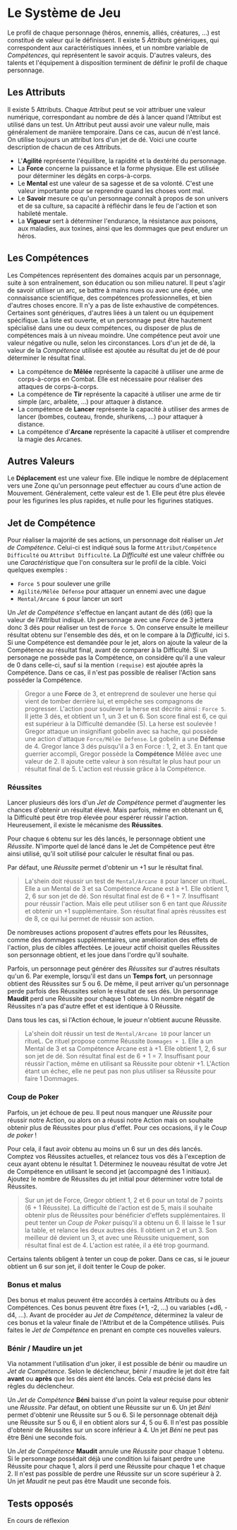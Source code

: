# Le Système de Jeu

Le profil de chaque personnage (héros, ennemis, alliés, créatures, ...) est constitué de valeur qui le définissent. Il existe 5 _Attributs_ génériques, qui correspondent aux caractéristiques innées, et un nombre variable de _Compétences_, qui représentent le savoir acquis. D'autres valeurs, des talents et l'équipement à disposition terminent de définir le profil de chaque personnage.

## Les Attributs

Il existe 5 Attributs. Chaque Attribut peut se voir attribuer une valeur numérique, correspondant au nombre de dés à lancer quand l'Attribut est utilisé dans un test. Un Attribut peut aussi avoir une valeur nulle, mais généralement de manière temporaire. Dans ce cas, aucun dé n'est lancé. On utilise toujours un attribut lors d'un jet de dé. Voici une courte description de chacun de ces Attributs.

* L'**Agilité** représente l'équilibre, la rapidité et la dextérité du personnage.
* La **Force** concerne la puissance et la forme physique. Elle est utilisée pour déterminer les dégâts en corps-à-corps.
* Le **Mental** est une valeur de sa sagesse et de sa volonté. C'est une valeur importante pour se reprendre quand les choses vont mal.
* Le **Savoir** mesure ce qu'un personnage connaît à propos de son univers et de sa culture, sa capacité à réfléchir dans le feu de l'action et son habileté mentale.
* La **Vigueur** sert à déterminer l'endurance, la résistance aux poisons, aux maladies, aux toxines, ainsi que les dommages que peut endurer un héros.

## Les Compétences

Les Compétences représentent des domaines acquis par un personnage, suite à son entraînement, son éducation ou son milieu naturel. Il peut s'agir de savoir utiliser un arc, se battre à mains nues ou avec une épée, une connaissance scientifique, des compétences professionnelles, et bien d'autres choses encore. Il n'y a pas de liste exhaustive de compétences. Certaines sont génériques, d'autres liées à un talent ou un équipement spécifique. La liste est ouverte, et un personnage peut être hautement spécialisé dans une ou deux compétences, ou disposer de plus de compétences mais à un niveau moindre. Une compétence peut avoir une valeur négative ou nulle, selon les circonstances. Lors d'un jet de dé, la valeur de la _Compétence_ utilisée est ajoutée au résultat du jet de dé pour déterminer le résultat final.

* La compétence de **Mêlée** représente la capacité à utiliser une arme de corps-à-corps en Combat. Elle est nécessaire pour réaliser des attaques de corps-à-corps.
* La compétence de **Tir** représente la capacité à utiliser une arme de tir simple (arc, arbalète, ...) pour attaquer à distance.
* La compétence de **Lancer** représente la capacité à utiliser des armes de lancer (bombes, couteau, fronde, shurikens, ...) pour attaquer à distance.
* La compétence d'**Arcane** représente la capacité à utiliser et comprendre la magie des Arcanes.

## Autres Valeurs

Le **Déplacement** est une valeur fixe. Elle indique le nombre de déplacement vers une Zone qu'un personnage peut effectuer au cours d'une action de Mouvement. Généralement, cette valeur est de 1. Elle peut être plus élevée pour les figurines les plus rapides, et nulle pour les figurines statiques.

## Jet de Compétence

Pour réaliser la majorité de ses actions, un personnage doit réaliser un _Jet de Compétence_. Celui-ci est indiqué sous la forme `Attribut/Compétence Difficulté` ou `Attribut Difficulté`. La _Difficulté_ est une valeur chiffrée ou une _Caractéristique_ que l'on consultera sur le profil de la cible. Voici quelques exemples :

* `Force 5` pour soulever une grille
* `Agilité/Mêlée Défense` pour attaquer un ennemi avec une dague
* `Mental/Arcane 6` pour lancer un sort

Un _Jet de Compétence_ s'effectue en lançant autant de dés (d6) que la valeur de l'Attribut indiqué. Un personnage avec une _Force_ de 3 jettera donc 3 dés pour réaliser un test de `Force 5`. On conserve ensuite le meilleur résultat obtenu sur l'ensemble des dés, et on le compare à la _Difficulté_, ici `5`. Si une Compétence est demandée pour le jet, alors on ajoute la valeur de la Compétence au résultat final, avant de comparer à la Difficulté. Si un personage ne possède pas la Compétence, on considère qu'il a une valeur de 0 dans celle-ci, sauf si la mention `(requise)` est ajoutée après la Compétence. Dans ce cas, il n'est pas possible de réaliser l'Action sans posséder la Compétence.

> Gregor a une **Force** de 3, et entreprend de soulever une herse qui vient de tomber derrière lui, et empêche ses compagnons de progresser. L'action pour soulever la herse est décrite ainsi : `Force 5`. Il jette 3 dés, et obtient un 1, un 3 et un 6. Son score final est 6, ce qui est supérieur à la Difficulté demandée (5). La herse est soulevée !
> Gregor attaque un insignifiant gobelin avec sa hache, qui possède une action d'attaque `Force/Mêlée Défense`. Le gobelin a une **Défense** de 4. Gregor lance 3 dés puisqu'il a 3 en Force : 1, 2, et 3. En tant que guerrier accompli, Gregor possède la **Compétence** Mêlée avec une valeur de 2. Il ajoute cette valeur à son résultat le plus haut pour un résultat final de 5. L'action est réussie grâce à la Compétence.

### Réussites

Lancer plusieurs dés lors d'un _Jet de Compétence_ permet d'augmenter les chances d'obtenir un résultat élevé. Mais parfois, même en obtenant un 6, la Difficulté peut être trop élevée pour espérer réussir l'action. Heureusement, il existe le mécanisme des **Réussites**.

Pour chaque `6` obtenu sur les dés lancés, le personnage obtient une _Réussite_. N'importe quel dé lancé dans le Jet de Compétence peut être ainsi utilisé, qu'il soit utilisé pour calculer le résultat final ou pas.

Par défaut, une _Réussite_ permet d'obtenir un +1 sur le résultat final.

> La'shein doit réussir un test de  `Mental/Arcane 8` pour lancer un ritueL. Elle a un Mental de 3 et sa Compétence Arcane est à +1. Elle obtient 1, 2, 6 sur son jet de dé. Son résultat final est de 6 + 1 = 7. Insuffisant pour réussir l'action. Mais elle peut utiliser son 6 en tant que _Réussite_ et obtenir un +1 supplémentaire. Son résultat final après réussites est de 8, ce qui lui permet de réussir son action.

De nombreuses actions proposent d'autres effets pour les Réussites, comme des dommages supplémentaires, une amélioration des effets de l'action, plus de cibles affectées. Le joueur actif choisit quelles Réussites son personnage obtient, et les joue dans l'ordre qu'il souhaite.

Parfois, un personnage peut générer des _Réussites_ sur d'autres résultats qu'un 6. Par exemple, lorsqu'il est dans un **Temps fort**, un personnage obtient des Réussites sur 5 ou 6. De même, il peut arriver qu'un personnage perde parfois des Réussites selon le résultat de ses dés. Un personnage **Maudit** perd une Réussite pour chaque 1 obtenu. Un nombre négatif de Réussites n'a pas d'autre effet et est identique à 0 Réussite.

Dans tous les cas, si l'Action échoue, le joueur n'obtient aucune Réussite.

> La'shein doit réussir un test de  `Mental/Arcane 10` pour lancer un ritueL. Ce rituel propose comme Réussite `Dommages + 1`. Elle a un Mental de 3 et sa Compétence Arcane est à +1. Elle obtient 1, 2, 6 sur son jet de dé. Son résultat final est de 6 + 1 = 7. Insuffisant pour réussir l'action, même en utilisant sa Réussite pour obtenir +1. L'Action étant un échec, elle ne peut pas non plus utiliser sa Réussite pour faire 1 Dommages.

### Coup de Poker

Parfois, un jet échoue de peu. Il peut nous manquer une _Réussite_ pour réussir notre Action, ou alors on a réussi notre Action mais on souhaite obtenir plus de Réussites pour plus d'effet. Pour ces occasions, il y le _Coup de poker_ !

Pour cela, il faut avoir obtenu au moins un 6 sur un des dés lancés. Comptez vos Réussites actuelles, et relancez tous vos dés à l'exception de ceux ayant obtenu le résultat 1. Déterminez le nouveau résultat de votre Jet de Compétence en utilisant le second jet (accompagné des 1 initiaux). Ajoutez le nombre de Réussites du jet initial pour déterminer votre total de Réussites.

> Sur un jet de Force, Gregor obtient 1, 2 et 6 pour un total de 7 points (6 + 1 Réussite). La difficulté de l'action est de 5, mais il souhaite obtenir plus de Réussites pour bénéficier d'effets supplémentaires. Il peut tenter un _Coup de Poker_ puisqu'il a obtenu un 6. Il laisse le 1 sur la table, et relance les deux autres dés. Il obtient un 2 et un 3. Son meilleur dé devient un 3, et avec une Réussite uniquement, son résultat final est de 4. L'action est ratée, il a été trop gourmand.


Certains talents obligent à tenter un coup de poker. Dans ce cas, si le joueur obtient un 6 sur son jet, il doit tenter le Coup de poker.

### Bonus et malus

Des bonus et malus peuvent être accordés à certains Attributs ou à des Compétences. Ces bonus peuvent être fixes (+1, -2, ...) ou variables (+d6, -d4, ...). Avant de procéder au _Jet de Compétence_, déterminez la valeur de ces bonus et la valeur finale de l'Attribut et de la Compétence utilisés. Puis faites le _Jet de Compétence_ en prenant en compte ces nouvelles valeurs.

### Bénir / Maudire un jet

Via notamment l'utilisation d'un joker, il est possible de bénir ou maudire un _Jet de Compétence_. Selon le déclencheur, bénir / maudire le jet doit être fait **avant** ou **après** que les dés aient été lancés. Cela est précisé dans les règles du déclencheur.

Un _Jet de Compétence_ **Béni** baisse d'un point la valeur requise pour obtenir une _Réussite_. Par défaut, on obtient une Réussite sur un 6. Un jet _Béni_ permet d'obtenir une Réussite sur 5 ou 6. Si le personnage obtenait déjà une Réussite sur 5 ou 6, il en obtient alors sur 4, 5 ou 6. Il n'est pas possible d'obtenir de Réussites sur un score inférieur à 4. Un jet _Béni_ ne peut pas être Béni une seconde fois.

Un _Jet de Compétence_ **Maudit** annule une _Réussite_ pour chaque 1 obtenu. Si le personnage possédait déjà une condition lui faisant perdre une Réussite pour chaque 1, alors il perd une Réussite pour chaque 1 et chaque 2. Il n'est pas possible de perdre une Réussite sur un score supérieur à 2. Un jet _Maudit_ ne peut pas être Maudit une seconde fois.

## Tests opposés

En cours de réflexion
